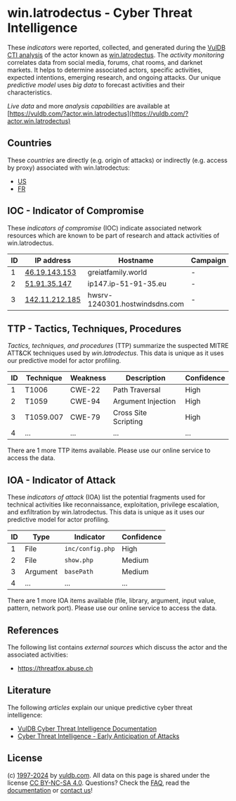 # win.latrodectus - Cyber Threat Intelligence

These _indicators_ were reported, collected, and generated during the [VulDB CTI analysis](https://vuldb.com/?kb.cti) of the actor known as [win.latrodectus](https://vuldb.com/?actor.win.latrodectus). The _activity monitoring_ correlates data from social media, forums, chat rooms, and darknet markets. It helps to determine associated actors, specific activities, expected intentions, emerging research, and ongoing attacks. Our unique _predictive model_ uses _big data_ to forecast activities and their characteristics.

_Live data_ and more _analysis capabilities_ are available at [https://vuldb.com/?actor.win.latrodectus](https://vuldb.com/?actor.win.latrodectus)

## Countries

These _countries_ are directly (e.g. origin of attacks) or indirectly (e.g. access by proxy) associated with win.latrodectus:

* [US](https://vuldb.com/?country.us)
* [FR](https://vuldb.com/?country.fr)

## IOC - Indicator of Compromise

These _indicators of compromise_ (IOC) indicate associated network resources which are known to be part of research and attack activities of win.latrodectus.

ID | IP address | Hostname | Campaign | Confidence
-- | ---------- | -------- | -------- | ----------
1 | [46.19.143.153](https://vuldb.com/?ip.46.19.143.153) | greiatfamily.world | - | High
2 | [51.91.35.147](https://vuldb.com/?ip.51.91.35.147) | ip147.ip-51-91-35.eu | - | High
3 | [142.11.212.185](https://vuldb.com/?ip.142.11.212.185) | hwsrv-1240301.hostwindsdns.com | - | High

## TTP - Tactics, Techniques, Procedures

_Tactics, techniques, and procedures_ (TTP) summarize the suspected MITRE ATT&CK techniques used by _win.latrodectus_. This data is unique as it uses our predictive model for actor profiling.

ID | Technique | Weakness | Description | Confidence
-- | --------- | -------- | ----------- | ----------
1 | T1006 | CWE-22 | Path Traversal | High
2 | T1059 | CWE-94 | Argument Injection | High
3 | T1059.007 | CWE-79 | Cross Site Scripting | High
4 | ... | ... | ... | ...

There are 1 more TTP items available. Please use our online service to access the data.

## IOA - Indicator of Attack

These _indicators of attack_ (IOA) list the potential fragments used for technical activities like reconnaissance, exploitation, privilege escalation, and exfiltration by win.latrodectus. This data is unique as it uses our predictive model for actor profiling.

ID | Type | Indicator | Confidence
-- | ---- | --------- | ----------
1 | File | `inc/config.php` | High
2 | File | `show.php` | Medium
3 | Argument | `basePath` | Medium
4 | ... | ... | ...

There are 1 more IOA items available (file, library, argument, input value, pattern, network port). Please use our online service to access the data.

## References

The following list contains _external sources_ which discuss the actor and the associated activities:

* https://threatfox.abuse.ch

## Literature

The following _articles_ explain our unique predictive cyber threat intelligence:

* [VulDB Cyber Threat Intelligence Documentation](https://vuldb.com/?kb.cti)
* [Cyber Threat Intelligence - Early Anticipation of Attacks](https://www.scip.ch/en/?labs.20201022)

## License

(c) [1997-2024](https://vuldb.com/?kb.changelog) by [vuldb.com](https://vuldb.com/?kb.about). All data on this page is shared under the license [CC BY-NC-SA 4.0](https://creativecommons.org/licenses/by-nc-sa/4.0/). Questions? Check the [FAQ](https://vuldb.com/?kb.faq), read the [documentation](https://vuldb.com/?kb) or [contact us](https://vuldb.com/?contact)!
